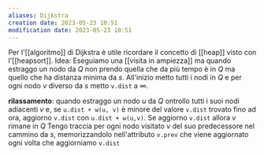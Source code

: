```yaml
---
aliases: Dijkstra
creation date: 2023-05-23 10:51
modification date: 2023-05-23 10:51
---
```

Per l'[[algoritmo]] di Dijkstra è utile ricordare il concetto di [[heap]] visto con l'[[heapsort]].
Idea: Eseguiamo una [[visita in ampiezza]] ma quando estraggo un nodo da $Q$ non prendo quella che da più tempo è in $Q$ ma quello che ha distanza minima da $s$.
All'inizio metto tutti i nodi in $Q$ e per ogni nodo $v$ diverso da $s$ metto `v.dist` a $\infty$.

**rilassamento**: quando estraggo un nodo $u$ da $Q$ ontrollo tutti i suoi nodi adiacenti $v$ e, se `u.dist + w(u, v)` è minore del valore `v.dist` trovato fino ad ora, aggiorno `v.dist` con `u.dist + w(u,v)`.
Se aggiorno `v.dist` allora $v$ rimane in $Q$
Tengo traccia per ogni nodo visitato $v$ del suo predecessore nel cammino da $s$, memorizzandolo nell'attributo `v.prev` che viene aggiornato ogni volta che aggiorniamo `v.dist`
